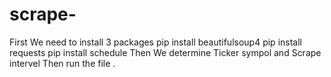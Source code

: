 # scrape-
First We need to install 3 packages 
pip install beautifulsoup4
pip install requests
pip install schedule
Then We determine Ticker sympol and Scrape intervel 
Then run the file .
